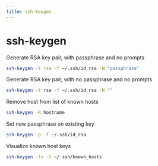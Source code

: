 ```yaml
---
title: ssh-keygen
---
```


# ssh-keygen

Generate RSA key pair, with passphrase and no prompts
```bash
ssh-keygen -t rsa -f ~/.ssh/id_rsa -N "passphrase"
```

Generate RSA key pair, with no passphrase and no prompts
```bash
ssh-keygen -t rsa -f ~/.ssh/id_rsa -N ""
```

Remove host from list of known hosts
```bash
ssh-keygen -R hostname
```

Set new passphrase on existing key
```bash
ssh-keygen -p -f ~/.ssh/id_rsa
```

Visualize known host keys
```bash
ssh-keygen -lv -f ~/.ssh/known_hosts
```
